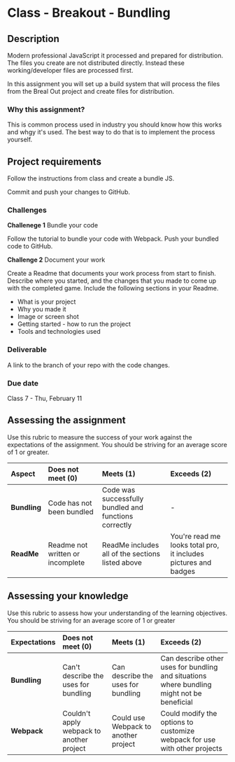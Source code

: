 # Class - Breakout - Bundling

## Description 

Modern professional JavaScript it processed and prepared for distribution. The files you create are not distributed directly. Instead these working/developer files are processed first. 

In this assignment you will set up a build system that will process the files from the Breal Out project and create files for distribution. 

### Why this assignment?

This is common process used in industry you should know how this works and whgy it's used. The best way to do that is to implement the process yourself. 

## Project requirements

Follow the instructions from class and create a bundle JS. 

Commit and push your changes to GitHub. 

### Challenges 

**Challenege 1** Bundle your code

Follow the tutorial to bundle your code with Webpack. Push your bundled code to GitHub. 


**Challenge 2** Document your work

Create a Readme that documents your work process from start to finish. Describe where you started, and the changes that you made to come up with the completed game. Include the following sections in your Readme. 

- What is your project
- Why you made it
- Image or screen shot
- Getting started - how to run the project
- Tools and technologies used

### Deliverable

A link to the branch of your repo with the code changes.

### Due date

Class 7 - Thu, February 11

## Assessing the assignment

Use this rubric to measure the success of your work against the expectations of the assignment. You should be striving for an average score of 1 or greater.

| Aspect | Does not meet (0) | Meets (1) | Exceeds (2) |
|:-------------|:--------------|:-----|:---------|
| **Bundling** | Code has not been bundled | Code was successfully bundled and functions correctly | - |
| **ReadMe** | Readme not written or incomplete | ReadMe includes all of the sections listed above | You're read me looks total pro, it includes pictures and badges | 

## Assessing your knowledge

Use this rubric to assess how your understanding of the learning objectives. You should be striving for an average score of 1 or greater

| Expectations | Does not meet (0) | Meets (1) | Exceeds (2) |
|:-------------|:--------------|:-----|:---------|
| **Bundling** | Can't describe the uses for bundling | Can describe the uses for bundling | Can describe other uses for bundling and situations where bundling might not be beneficial |
| **Webpack** | Couldn't apply webpack to another project | Could use Webpack to another project | Could modify the options to customize webpack for use with other projects |